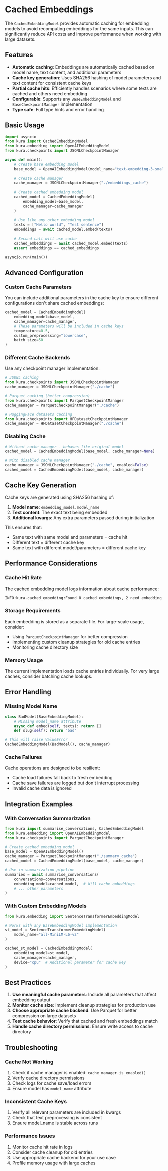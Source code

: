 # Cached Embeddings

The `CachedEmbeddingModel` provides automatic caching for embedding models to avoid recomputing embeddings for the same inputs. This can significantly reduce API costs and improve performance when working with large datasets.

## Features

- **Automatic caching**: Embeddings are automatically cached based on model name, text content, and additional parameters
- **Cache key generation**: Uses SHA256 hashing of model parameters and text content for consistent cache keys
- **Partial cache hits**: Efficiently handles scenarios where some texts are cached and others need embedding
- **Configurable**: Supports any `BaseEmbeddingModel` and `BaseCheckpointManager` implementation
- **Type safe**: Full type hints and error handling

## Basic Usage

```python
import asyncio
from kura import CachedEmbeddingModel
from kura.embedding import OpenAIEmbeddingModel
from kura.checkpoints import JSONLCheckpointManager

async def main():
    # Create base embedding model
    base_model = OpenAIEmbeddingModel(model_name="text-embedding-3-small")
    
    # Create cache manager
    cache_manager = JSONLCheckpointManager("./embeddings_cache")
    
    # Create cached embedding model
    cached_model = CachedEmbeddingModel(
        embedding_model=base_model,
        cache_manager=cache_manager
    )
    
    # Use like any other embedding model
    texts = ["Hello world", "Test sentence"]
    embeddings = await cached_model.embed(texts)
    
    # Second call will use cache
    cached_embeddings = await cached_model.embed(texts)
    assert embeddings == cached_embeddings

asyncio.run(main())
```

## Advanced Configuration

### Custom Cache Parameters

You can include additional parameters in the cache key to ensure different configurations don't share cached embeddings:

```python
cached_model = CachedEmbeddingModel(
    embedding_model=base_model,
    cache_manager=cache_manager,
    # These parameters will be included in cache keys
    temperature=0.5,
    custom_preprocessing="lowercase",
    batch_size=50
)
```

### Different Cache Backends

Use any checkpoint manager implementation:

```python
# JSONL caching
from kura.checkpoints import JSONLCheckpointManager
cache_manager = JSONLCheckpointManager("./cache")

# Parquet caching (better compression)
from kura.checkpoints import ParquetCheckpointManager
cache_manager = ParquetCheckpointManager("./cache")

# HuggingFace datasets caching
from kura.checkpoints import HFDatasetCheckpointManager
cache_manager = HFDatasetCheckpointManager("./cache")
```

### Disabling Cache

```python
# Without cache manager - behaves like original model
cached_model = CachedEmbeddingModel(base_model, cache_manager=None)

# With disabled cache manager
cache_manager = JSONLCheckpointManager("./cache", enabled=False)
cached_model = CachedEmbeddingModel(base_model, cache_manager)
```

## Cache Key Generation

Cache keys are generated using SHA256 hashing of:

1. **Model name**: `embedding_model.model_name`
2. **Text content**: The exact text being embedded
3. **Additional kwargs**: Any extra parameters passed during initialization

This ensures that:
- Same text with same model and parameters = cache hit
- Different text = different cache key
- Same text with different model/parameters = different cache key

## Performance Considerations

### Cache Hit Rate

The cached embedding model logs information about cache performance:

```
INFO:kura.cached_embedding:Found 8 cached embeddings, 2 need embedding
```

### Storage Requirements

Each embedding is stored as a separate file. For large-scale usage, consider:

- Using `ParquetCheckpointManager` for better compression
- Implementing custom cleanup strategies for old cache entries
- Monitoring cache directory size

### Memory Usage

The current implementation loads cache entries individually. For very large caches, consider batching cache lookups.

## Error Handling

### Missing Model Name

```python
class BadModel(BaseEmbeddingModel):
    # Missing model_name attribute
    async def embed(self, texts): return []
    def slug(self): return "bad"

# This will raise ValueError
CachedEmbeddingModel(BadModel(), cache_manager)
```

### Cache Failures

Cache operations are designed to be resilient:
- Cache load failures fall back to fresh embedding
- Cache save failures are logged but don't interrupt processing
- Invalid cache data is ignored

## Integration Examples

### With Conversation Summarization

```python
from kura import summarise_conversations, CachedEmbeddingModel
from kura.embedding import OpenAIEmbeddingModel
from kura.checkpoints import ParquetCheckpointManager

# Create cached embedding model
base_model = OpenAIEmbeddingModel()
cache_manager = ParquetCheckpointManager("./summary_cache")
cached_model = CachedEmbeddingModel(base_model, cache_manager)

# Use in summarization pipeline
summaries = await summarise_conversations(
    conversations=conversations,
    embedding_model=cached_model,  # Will cache embeddings
    # ... other parameters
)
```

### With Custom Embedding Models

```python
from kura.embedding import SentenceTransformerEmbeddingModel

# Works with any BaseEmbeddingModel implementation
st_model = SentenceTransformerEmbeddingModel(
    model_name="all-MiniLM-L6-v2"
)

cached_st_model = CachedEmbeddingModel(
    embedding_model=st_model,
    cache_manager=cache_manager,
    device="cpu"  # Additional parameter for cache key
)
```

## Best Practices

1. **Use meaningful cache parameters**: Include all parameters that affect embedding output
2. **Monitor cache size**: Implement cleanup strategies for production use
3. **Choose appropriate cache backend**: Use Parquet for better compression on large datasets
4. **Test cache behavior**: Verify that cached and fresh embeddings match
5. **Handle cache directory permissions**: Ensure write access to cache directory

## Troubleshooting

### Cache Not Working

1. Check if cache manager is enabled: `cache_manager.is_enabled()`
2. Verify cache directory permissions
3. Check logs for cache save/load errors
4. Ensure model has `model_name` attribute

### Inconsistent Cache Keys

1. Verify all relevant parameters are included in kwargs
2. Check that text preprocessing is consistent
3. Ensure model_name is stable across runs

### Performance Issues

1. Monitor cache hit rate in logs
2. Consider cache cleanup for old entries
3. Use appropriate cache backend for your use case
4. Profile memory usage with large caches

